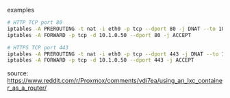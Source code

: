 examples

```bash
# HTTP TCP port 80
iptables -A PREROUTING -t nat -i eth0 -p tcp --dport 80 -j DNAT --to 10.1.0.50:80
iptables -A FORWARD -p tcp -d 10.1.0.50 --dport 80 -j ACCEPT

# HTTPS TCP port 443
iptables -A PREROUTING -t nat -i eth0 -p tcp --dport 443 -j DNAT --to 10.1.0.50:443
iptables -A FORWARD -p tcp -d 10.1.0.50 --dport 443 -j ACCEPT
```

source: https://www.reddit.com/r/Proxmox/comments/vdi7ea/using_an_lxc_container_as_a_router/
